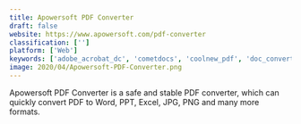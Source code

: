```yaml
---
title: Apowersoft PDF Converter
draft: false 
website: https://www.apowersoft.com/pdf-converter
classification: ['']
platform: ['Web']
keywords: ['adobe_acrobat_dc', 'cometdocs', 'coolnew_pdf', 'doc_converter_pro', 'imagetopdf_converter', 'online_convert', 'online_file_compressor', 'pdf_candy', 'pdf_convert_free', 'pdf_converter_elite', 'pdf_to_image_converter', 'pdfsam', 'sejda', 'selectpdf', 'smallpdf', 'wide_angle_pdf_converter', 'word_to_pdf_converter', 'zonepdf', 'ilovepdf']
image: 2020/04/Apowersoft-PDF-Converter.png
---
```

Apowersoft PDF Converter is a safe and stable PDF converter, which can quickly convert PDF to Word, PPT, Excel, JPG, PNG and many more formats.